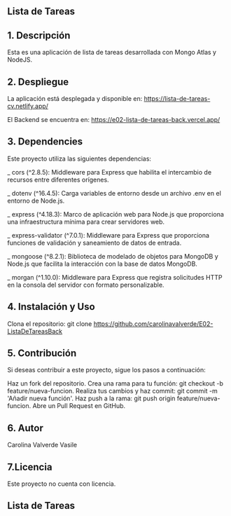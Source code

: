 ## **Lista de Tareas**

## 1. Descripción
Esta es una aplicación de lista de tareas desarrollada con Mongo Atlas y NodeJS.

## 2. Despliegue

La aplicación está desplegada y disponible en: 
https://lista-de-tareas-cv.netlify.app/

El Backend se encuentra en:
https://e02-lista-de-tareas-back.vercel.app/

## 3. Dependencies
Este proyecto utiliza las siguientes dependencias:

_ cors (^2.8.5): Middleware para Express que habilita el intercambio de recursos entre diferentes orígenes.

_ dotenv (^16.4.5): Carga variables de entorno desde un archivo .env en el entorno de Node.js.

_ express (^4.18.3): Marco de aplicación web para Node.js que proporciona una infraestructura mínima para crear servidores web.

_ express-validator (^7.0.1): Middleware para Express que proporciona funciones de validación y saneamiento de datos de entrada.

_ mongoose (^8.2.1): Biblioteca de modelado de objetos para MongoDB y Node.js que facilita la interacción con la base de datos MongoDB.

_ morgan (^1.10.0): Middleware para Express que registra solicitudes HTTP en la consola del servidor con formato personalizable.

## 4. Instalación y Uso
Clona el repositorio: git clone https://github.com/carolinavalverde/E02-ListaDeTareasBack

## 5. Contribución
Si deseas contribuir a este proyecto, sigue los pasos a continuación:

Haz un fork del repositorio.
Crea una rama para tu función: git checkout -b feature/nueva-funcion.
Realiza tus cambios y haz commit: git commit -m 'Añadir nueva función'.
Haz push a la rama: git push origin feature/nueva-funcion.
Abre un Pull Request en GitHub.

## 6. Autor
Carolina Valverde Vasile

## 7.Licencia
Este proyecto no cuenta con licencia.

## **Lista de Tareas**
